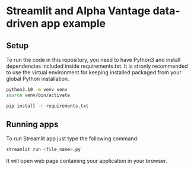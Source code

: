 # Streamlit and Alpha Vantage data-driven app example

## Setup
To run the code in this repository, you need to have Python3 and install dependencies included inside requirements.txt. It is stronly recommended to use the virtual environment for keeping installed packaged from your global Python installation.
```bash
python3.10 -m venv venv
source venv/bin/activate

pip install -r requirements.txt
```

## Running apps
To run Streamlit app just type the following command:
```bash
streamlit run <file_name>.py
```
It will open web page containing your application in your browser.
